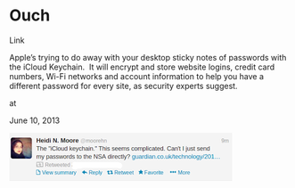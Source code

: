 # Ouch

Link

Apple’s trying to do away with your desktop sticky notes of passwords with the iCloud Keychain.  It will encrypt and store website logins, credit card numbers, Wi-Fi networks and account information to help you have a different password for every site, as security experts suggest. 











at

June 10, 2013















![](Screenshotfrom2013-06-10200348.png)
